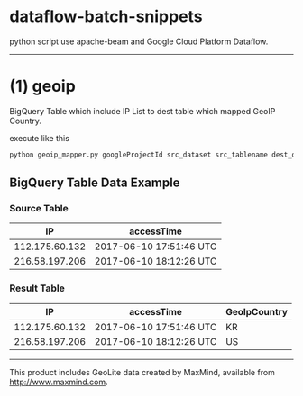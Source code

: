 # dataflow-batch-snippets

python script use apache-beam and Google Cloud Platform Dataflow.

----

# (1) geoip 

BigQuery Table which include IP List to dest table which mapped GeoIP Country.

execute like this

```bash
python geoip_mapper.py googleProjectId src_dataset src_tablename dest_dataset dest_tablename gs://test/ testjobname  
```

## BigQuery Table Data Example 
 
### Source Table 

| IP             |  accessTime              |
|----------------|--------------------------|  
| 112.175.60.132 | 2017-06-10 17:51:46 UTC  |
| 216.58.197.206 | 2017-06-10 18:12:26 UTC  |

### Result Table

| IP             |  accessTime              |  GeoIpCountry  |
|----------------|--------------------------|----------------|
| 112.175.60.132 | 2017-06-10 17:51:46 UTC  |  KR            |
| 216.58.197.206 | 2017-06-10 18:12:26 UTC  |  US            |


----

This product includes GeoLite data created by MaxMind, available from 
<a href="http://www.maxmind.com">http://www.maxmind.com</a>.

